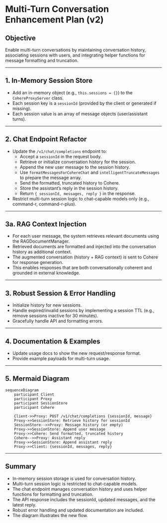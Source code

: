 # Multi-Turn Conversation Enhancement Plan (v2)

## Objective
Enable multi-turn conversations by maintaining conversation history, associating sessions with users, and integrating helper functions for message formatting and truncation.

---

## 1. In-Memory Session Store

- Add an in-memory object (e.g., `this.sessions = {}`) to the `CohereProxyServer` class.
- Each session key is a `sessionId` (provided by the client or generated if missing).
- Each session value is an array of message objects (user/assistant turns).

---

## 2. Chat Endpoint Refactor

- Update the `/v1/chat/completions` endpoint to:
  - Accept a `sessionId` in the request body.
  - Retrieve or initialize conversation history for the session.
  - Append the new user message to the session history.
  - Use `formatMessagesForCohereChat` and `intelligentTruncateMessages` to prepare the message array.
  - Send the formatted, truncated history to Cohere.
  - Store the assistant’s reply in the session history.
  - Return `{ sessionId, messages, reply }` in the response.
- Restrict multi-turn session logic to chat-capable models only (e.g., command-r, command-r-plus).

---
## 3a. RAG Context Injection

- For each user message, the system retrieves relevant documents using the RAGDocumentManager.
- Retrieved documents are formatted and injected into the conversation history as additional context.
- The augmented conversation (history + RAG context) is sent to Cohere for response generation.
- This enables responses that are both conversationally coherent and grounded in external knowledge.
---

## 3. Robust Session & Error Handling

- Initialize history for new sessions.
- Handle expired/invalid sessions by implementing a session TTL (e.g., remove sessions inactive for 30 minutes).
- Gracefully handle API and formatting errors.

---

## 4. Documentation & Examples

- Update usage docs to show the new request/response format.
- Provide example payloads for multi-turn usage.

---

## 5. Mermaid Diagram

```mermaid
sequenceDiagram
    participant Client
    participant Proxy
    participant SessionStore
    participant Cohere

    Client->>Proxy: POST /v1/chat/completions {sessionId, message}
    Proxy->>SessionStore: Retrieve history for sessionId
    SessionStore-->>Proxy: Message history (or empty)
    Proxy->>SessionStore: Append user message
    Proxy->>Cohere: Send formatted, truncated history
    Cohere-->>Proxy: Assistant reply
    Proxy->>SessionStore: Append assistant reply
    Proxy->>Client: {sessionId, messages, reply}
```

---

## Summary

- In-memory session storage is used for conversation history.
- Multi-turn session logic is restricted to chat-capable models.
- The chat endpoint manages conversation history and uses helper functions for formatting and truncation.
- The API response includes the sessionId, updated messages, and the latest reply.
- Robust error handling and updated documentation are included.
- The diagram illustrates the new flow.
